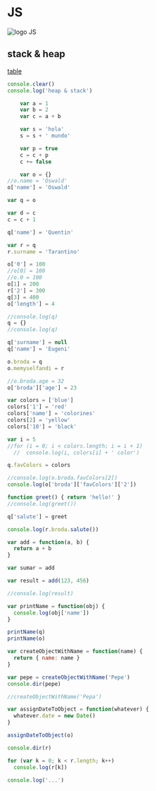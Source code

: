 # JS

![logo JS](https://upload.wikimedia.org/wikipedia/commons/thumb/9/99/Unofficial_JavaScript_logo_2.svg/640px-Unofficial_JavaScript_logo_2.svg.png)

## stack & heap

[table](https://docs.google.com/spreadsheets/d/17ivkLSqso35BuSrytACbttb7P13YWH1ElKoJ_xr_PJs/edit?usp=sharing)

```js
console.clear()
console.log('heap & stack')

    var a = 1
    var b = 2
    var c = a + b

    var s = 'hola'
    s = s + ' mundo'

    var p = true
    c = c + p
    c += false

    var o = {}
//o.name = 'Oswald'
o['name'] = 'Oswald'

var q = o

var d = c
c = c + 1

q['name'] = 'Quentin'

var r = q
r.surname = 'Tarantino'

o['0'] = 100
//o[0] = 100
//o.0 = 100
o[1] = 200
r['2'] = 300
q[3] = 400
o['length'] = 4

//console.log(q)
q = {}
//console.log(q)

q['surname'] = null
q['name'] = 'Eugeni'

o.broda = q
o.memyselfandi = r

//o.broda.age = 32
o['broda']['age'] = 23

var colors = ['blue']
colors['1'] = 'red'
colors['name'] = 'colorines'
colors[2] = 'yellow'
colors['10'] = 'black'

var i = 5
//for (i = 0; i < colors.length; i = i + 1)
  //  console.log(i, colors[i] + ' color')

q.favColors = colors

//console.log(o.broda.favColors[2])
console.log(o['broda']['favColors']['2'])

function greet() { return 'hello!' }
//console.log(greet())

q['salute'] = greet

console.log(r.broda.salute())

var add = function(a, b) {
  return a + b
}

var sumar = add

var result = add(123, 456)

//console.log(result)

var printName = function(obj) {
  console.log(obj['name'])
}

printName(q)
printName(o)

var createObjectWithName = function(name) {
  return { name: name }
}

var pepe = createObjectWithName('Pepe')
console.dir(pepe)

//createObjectWithName('Pepa')

var assignDateToObject = function(whatever) {
  whatever.date = new Date()
}

assignDateToObject(o)

console.dir(r)

for (var k = 0; k < r.length; k++)
  console.log(r[k])

console.log('...')
```